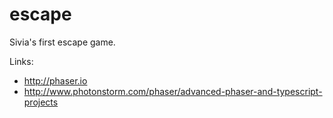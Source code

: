 # escape
Sivia's first escape game.

Links:
* http://phaser.io
* http://www.photonstorm.com/phaser/advanced-phaser-and-typescript-projects
